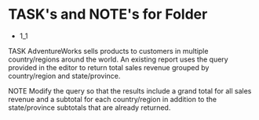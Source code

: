 # TASK's and NOTE's for Folder
- 1_1

TASK
AdventureWorks sells products to customers in multiple country/regions around the world.
An existing report uses the query provided in the editor to return total sales revenue grouped by country/region and state/province.

NOTE
Modify the query so that the results include a grand total for all sales revenue and a subtotal for each country/region in addition to the state/province subtotals that are already returned.
